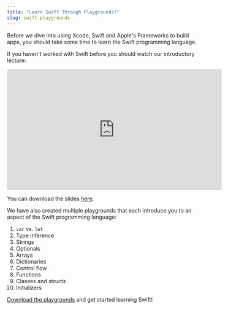 ```yaml
---
title: "Learn Swift Through Playgrounds!"
slug: swift-playgrounds
---
```


Before we dive into using Xcode, Swift and Apple's Frameworks to build apps, you should take some time to learn the Swift programming language.

If you haven't worked with Swift before you should watch our introductory lecture:

<iframe width="560" height="315" src="https://www.youtube.com/embed/bfPq7w9YFIE" frameborder="0" allowfullscreen></iframe>

You can download the slides [here](https://s3.amazonaws.com/mgwu-misc/SA2015/LectureSlides/Swift-Intro.pdf).

We have also created multiple playgrounds that each introduce you to an aspect of the Swift programming language:

1. `var` vs. `let`
2. Type inference
3. Strings
4. Optionals
5. Arrays
6. Dictionaries
7. Control flow
8. Functions
9. Classes and structs
10. Initializers

[Download the playgrounds](https://github.com/MakeSchool/Swift-Intro-Playgrounds/archive/v2.zip) and get started learning Swift!
